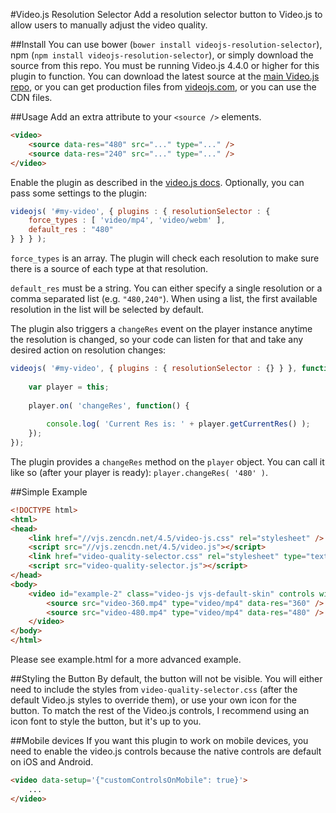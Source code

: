 #Video.js Resolution Selector
Add a resolution selector button to Video.js to allow users to manually adjust the video quality.

##Install
You can use bower (`bower install videojs-resolution-selector`), npm (`npm install videojs-resolution-selector`), or simply download the source from this repo. You must be running Video.js 4.4.0 or higher for this plugin to function. You can download the latest source at the [main Video.js repo](https://github.com/videojs/video.js), or you can get production files from [videojs.com](http://videojs.com), or you can use the CDN files.

##Usage
Add an extra attribute to your `<source />` elements.
```html
<video>
	<source data-res="480" src="..." type="..." />
	<source data-res="240" src="..." type="..." />
</video>
```

Enable the plugin as described in the [video.js docs](https://github.com/videojs/video.js/blob/v4.5.2/docs/guides/plugins.md#step-3-using-a-plugin). Optionally, you can pass some settings to the plugin:
```javascript
videojs( '#my-video', { plugins : { resolutionSelector : {
	force_types	: [ 'video/mp4', 'video/webm' ],
	default_res	: "480"
} } } );
```

`force_types` is an array. The plugin will check each resolution to make sure there is a source of each type at that resolution.

`default_res` must be a string. You can either specify a single resolution or a comma separated list (e.g. `"480,240"`). When using a list, the first available resolution in the list will be selected by default.

The plugin also triggers a `changeRes` event on the player instance anytime the resolution is changed, so your code can listen for that and take any desired action on resolution changes:
```javascript
videojs( '#my-video', { plugins : { resolutionSelector : {} } }, function() {
	
	var player = this;
	
	player.on( 'changeRes', function() {
		
		console.log( 'Current Res is: ' + player.getCurrentRes() );
	});
});
```
The plugin provides a `changeRes` method on the `player` object. You can call it like so (after your player is ready): `player.changeRes( '480' )`.

##Simple Example
```html
<!DOCTYPE html>
<html>
<head>
	<link href="//vjs.zencdn.net/4.5/video-js.css" rel="stylesheet" />
	<script src="//vjs.zencdn.net/4.5/video.js"></script>
	<link href="video-quality-selector.css" rel="stylesheet" type="text/css" />
	<script src="video-quality-selector.js"></script>
</head>
<body>
	<video id="example-2" class="video-js vjs-default-skin" controls width="640" height="360" data-setup='{ "plugins" : { "resolutionSelector" : { "default_res" : "480" } } }'>
		<source src="video-360.mp4" type="video/mp4" data-res="360" />
		<source src="video-480.mp4" type="video/mp4" data-res="480" />
	</video>
</body>
</html>
```
Please see example.html for a more advanced example.

##Styling the Button
By default, the button will not be visible. You will either need to include the styles from `video-quality-selector.css` (after the default Video.js styles to override them), or use your own icon for the button. To match the rest of the Video.js controls, I recommend using an icon font to style the button, but it's up to you.

##Mobile devices
If you want this plugin to work on mobile devices, you need to enable the video.js controls because the native controls are default on iOS and Android.

```html
<video data-setup='{"customControlsOnMobile": true}'>
    ...
</video>
```
